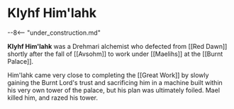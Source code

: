# Klyhf Him'lahk

--8<-- "under_construction.md"

**Klyhf Him'lahk** was a Drehmari alchemist who defected from [[Red Dawn]] shortly after the fall of [[Avsohm]] to work under [[Maelihs]] at the [[Burnt Palace]]. 

Him'lahk came very close to completing the [[Great Work]] by slowly gaining the Burnt Lord's trust and sacrificing him in a machine built within his very own tower of the palace, but his plan was ultimately foiled. Mael killed him, and razed his tower.